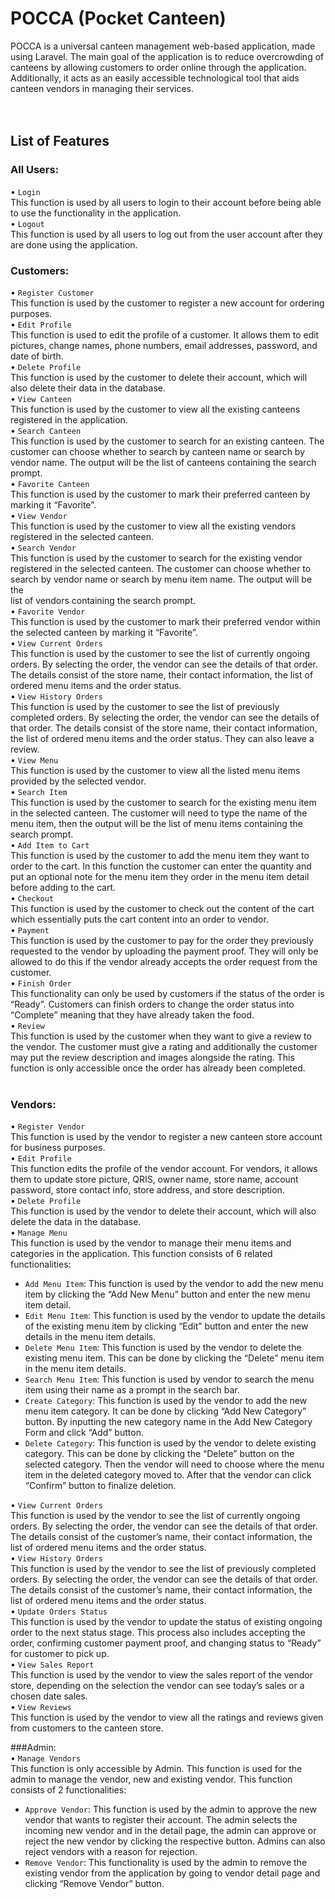 # **POCCA (Pocket Canteen)** <br>
POCCA is a universal canteen management web-based application, made using Laravel. The main goal of the application is to reduce overcrowding of canteens by allowing customers to order online through the application. Additionally, it acts as an easily accessible technological tool that aids canteen vendors in managing their services. <br>
<br>
<br>
## List of Features <br>
### All Users: <br>
•	`Login` <br>
    This function is used by all users to login to their account before being able to use the functionality in the application. <br>
•	`Logout` <br>
    This function is used by all users to log out from the user account after they are done using the application. <br>
    
### Customers:
•	`Register Customer` <br>
    This function is used by the customer to register a new account for ordering purposes. <br>
•	`Edit Profile` <br>
    This function is used to edit the profile of a customer. It allows them to edit pictures, change names, phone numbers, email addresses, password, and date of birth. <br>
•	`Delete Profile` <br>
    This function is used by the customer to delete their account, which will also delete their data in the database. <br>
•	`View Canteen` <br>
    This function is used by the customer to view all the existing canteens registered in the application. <br>
•	`Search Canteen` <br>
    This function is used by the customer to search for an existing canteen. The customer can choose whether to search by canteen name or 
    search by vendor name. The output will be the list of canteens containing the search prompt. <br>
•	`Favorite Canteen` <br>
    This function is used by the customer to mark their preferred canteen by marking it “Favorite”. <br>
•	`View Vendor` <br>
    This function is used by the customer to view all the existing vendors registered in the selected canteen. <br>
•	`Search Vendor` <br>
    This function is used by the customer to search for the existing vendor registered in the selected canteen. The customer can choose whether to search by vendor name or search by menu item name. The output will be the  
    list of vendors containing the search prompt. <br>
•	`Favorite Vendor` <br>
    This function is used by the customer to mark their preferred vendor within the selected canteen by marking it “Favorite”. <br>
•	`View Current Orders` <br>
    This function is used by the customer to see the list of currently ongoing orders. By selecting the order, the vendor can see the details of that order. The details consist of the store name, their contact                 information, the list of ordered menu items and the order status. <br>
•	`View History Orders` <br>
    This function is used by the customer to see the list of previously completed orders. By selecting the order, the vendor can see the details of that order. The details consist of the store name, their contact              information, the list of ordered menu items and the order status. They can also leave a review. <br>
•	`View Menu` <br>
    This function is used by the customer to view all the listed menu items provided by the selected vendor. <br>
•	`Search Item` <br>
    This function is used by the customer to search for the existing menu item in the selected canteen. The customer will need to type the name of the menu item, then the output will be the list of menu items containing       the search prompt. <br>
•	`Add Item to Cart` <br>
    This function is used by the customer to add the menu item they want to order to the cart. In this function the customer can enter the quantity and put an optional note for the menu item they order in the menu item        detail before adding to the cart. <br>
•	`Checkout` <br>
    This function is used by the customer to check out the content of the cart which essentially puts the cart content into an order to vendor. <br>
•	`Payment` <br>
    This function is used by the customer to pay for the order they previously requested to the vendor by uploading the payment proof. They will only be allowed to do this if the vendor already accepts the order request       from the customer. <br>
•	`Finish Order` <br>
    This functionality can only be used by customers if the status of the order is “Ready”. Customers can finish orders to change the order status into “Complete” meaning that they have already taken the food. <br>
•	`Review` <br>
    This function is used by the customer when they want to give a review to the vendor. The customer must give a rating and additionally the customer may put the review description and images alongside the rating. This       function is only accessible once the order has already been completed. <br>
<br>
### Vendors:
•	`Register Vendor`<br>
    This function is used by the vendor to register a new canteen store account for business purposes.<br>
•	`Edit Profile`<br>
    This function edits the profile of the vendor account. For vendors, it allows them to update store picture, QRIS, owner name, store name, account password, store contact info, store address, and store description.<br>
•	`Delete Profile`<br>
    This function is used by the vendor to delete their account, which will also delete the data in the database.<br>
•	`Manage Menu`<br>
    This function is used by the vendor to manage their menu items and categories in the application. This function consists of 6 related functionalities:<br>
        <ul>
        <li> `Add Menu Item`: This function is used by the vendor to add the new menu item by clicking the “Add New Menu” button and enter the new menu item detail.<br> </li>
        <li>`Edit Menu Item`: This function is used by the vendor to update the details of the existing menu item by clicking “Edit” button and enter the new details in the menu item details.<br></li>
        <li>`Delete Menu Item`: This function is used by the vendor to delete the existing menu item. This can be done by clicking the “Delete” menu item in the menu item details.<br></li>
        <li>`Search Menu Item`: This function is used by vendor to search the menu item using their name as a prompt in the search bar. <br></li>
        <li>`Create Category`: This function is used by the vendor to add the new menu item category.  It can be done by clicking “Add New Category” button. By inputting the new category name in the Add New Category Form and                             click “Add” button.<br></li>
        <li>`Delete Category`: This function is used by the vendor to delete existing category. This can be done by clicking the “Delete” button on the selected category. Then the vendor will need to choose where the menu item                           in the deleted category moved to. After that the vendor can click “Confirm” button to finalize deletion.<br></li>
        </ul>
•	`View Current Orders` <br>
    This function is used by the vendor to see the list of currently ongoing orders. By selecting the order, the vendor can see the details of that order. The details consist of the customer’s name, their contact              information, the list of ordered menu items and the order status. <br>
•	`View History Orders`<br>
    This function is used by the vendor to see the list of previously completed orders. By selecting the order, the vendor can see the details of that order. The details consist of the customer’s name, their contact           information, the list of ordered menu items and the order status. <br>
•	`Update Orders Status`<br>
    This function is used by the vendor to update the status of existing ongoing order to the next status stage. This process also includes accepting the order, confirming customer payment proof, and changing status to        “Ready” for customer to pick up. <br>
•	`View Sales Report`<br>
    This function is used by the vendor to view the sales report of the vendor store, depending on the selection the vendor can see today’s sales or a chosen date sales. <br>
•	`View Reviews`<br>
    This function is used by the vendor to view all the ratings and reviews given from customers to the canteen store. <br>

###Admin: <br>
•	`Manage Vendors`<br>
    This function is only accessible by Admin. This function is used for the admin to manage the vendor, new and existing vendor. This function consists of 2 functionalities:<br>
    <ul>
    <li>`Approve Vendor`: This function is used by the admin to approve the new vendor that wants to register their account. The admin selects the incoming new vendor and in the detail page, the admin can approve or reject the                      new vendor by clicking the respective button. Admins can also reject vendors with a reason for rejection.<br> </li>
    <li>`Remove Vendor`: This functionality is used by the admin to remove the existing vendor from the application by going to vendor detail page and clicking “Remove Vendor” button. </li>
    </ul>
